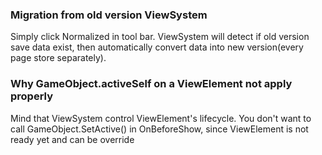 ### Migration from old version ViewSystem
Simply click Normalized in tool bar. ViewSystem will detect if old version save data exist, then automatically convert data into new version(every page store separately).


<!-- TODO:把這個問題描述得更好 -->
### Why GameObject.activeSelf on a ViewElement not apply properly
Mind that ViewSystem control ViewElement's lifecycle. You don't want to call GameObject.SetActive() in OnBeforeShow, since ViewElement is not ready yet and can be override